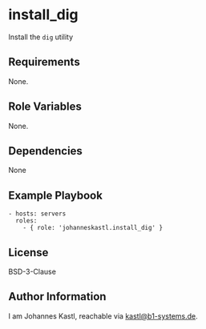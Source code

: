 install_dig
=========

Install the `dig` utility

Requirements
------------

None.

Role Variables
--------------

None.

Dependencies
------------

None

Example Playbook
----------------

    - hosts: servers
      roles:
        - { role: 'johanneskastl.install_dig' }

License
-------

BSD-3-Clause

Author Information
------------------

I am Johannes Kastl, reachable via kastl@b1-systems.de.
